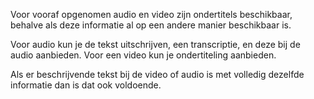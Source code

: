 <!-- @license CC0-1.0 -->

Voor vooraf opgenomen audio en video zijn ondertitels beschikbaar, behalve als deze informatie al op een andere manier beschikbaar is.

Voor audio kun je de tekst uitschrijven, een transcriptie, en deze bij de audio aanbieden. Voor een video kun je ondertiteling aanbieden.

Als er beschrijvende tekst bij de video of audio is met volledig dezelfde informatie dan is dat ook voldoende.

